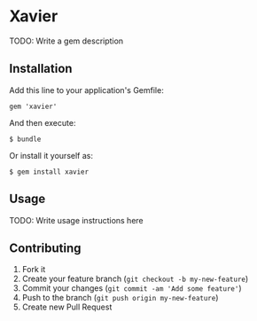 # Xavier

TODO: Write a gem description

## Installation

Add this line to your application's Gemfile:

    gem 'xavier'

And then execute:

    $ bundle

Or install it yourself as:

    $ gem install xavier

## Usage

TODO: Write usage instructions here

## Contributing

1. Fork it
2. Create your feature branch (`git checkout -b my-new-feature`)
3. Commit your changes (`git commit -am 'Add some feature'`)
4. Push to the branch (`git push origin my-new-feature`)
5. Create new Pull Request
